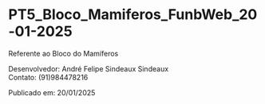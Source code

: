 # PT5_Bloco_Mamiferos_FunbWeb_20-01-2025
Referente ao Bloco do Mamíferos 

Desenvolvedor: André Felipe Sindeaux Sindeaux  
Contato: (91)984478216  

Publicado em: 20/01/2025
